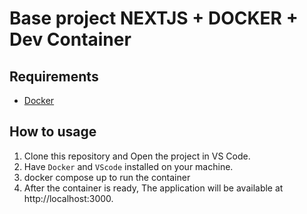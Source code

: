 # Base project NEXTJS + DOCKER + Dev Container

## Requirements

- [Docker](https://www.docker.com/)

## How to usage

1. Clone this repository and Open the project in VS Code.
2. Have `Docker` and `VScode` installed on your machine. 
3. docker compose up to run the container
4. After the container is ready, The application will be available at 
http://localhost:3000.


